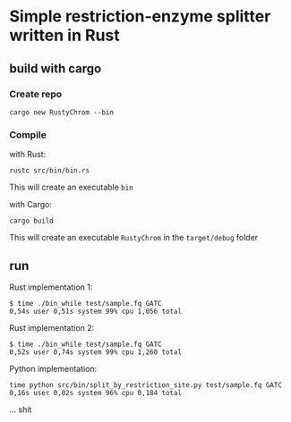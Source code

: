 # Simple restriction-enzyme splitter written in Rust

## build with cargo

### Create repo

```
cargo new RustyChrom --bin
```

### Compile

with Rust:

```
rustc src/bin/bin.rs
```
This will create an executable `bin`

with Cargo:
```
cargo build
```
This will create an executable `RustyChrom` in the `target/debug` folder


## run

Rust implementation 1:
```
$ time ./bin_while test/sample.fq GATC
0,54s user 0,51s system 99% cpu 1,056 total
```

Rust implementation 2:
```
$ time ./bin_while test/sample.fq GATC
0,52s user 0,74s system 99% cpu 1,260 total
```

Python implementation:
```
time python src/bin/split_by_restriction_site.py test/sample.fq GATC
0,16s user 0,02s system 96% cpu 0,184 total
```

... shit